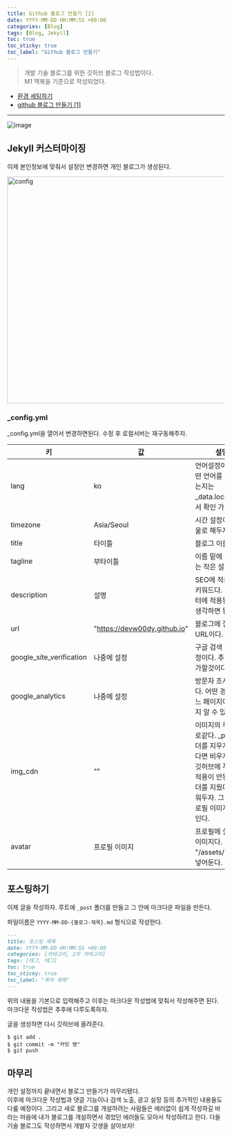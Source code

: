 ```yaml
---
title: Github 블로그 만들기 [2]
date: YYYY-MM-DD HH:MM:SS +09:00
categories: [Blog]
tags: [Blog, Jekyll]
toc: true
toc_sticky: true
toc_label: "Github 블로그 만들기"
---
```


> 개발 기술 블로그를 위한 깃허브 블로그 작성법이다. <br>
> M1 맥북을 기준으로 작성되었다. <br>

- [환경 세팅하기](https://devw00dy.github.io/posts/%EB%B8%94%EB%A1%9C%EA%B7%B8-%ED%99%98%EA%B2%BD-%EC%84%B8%ED%8C%85/)
- [github 블로그 만들기 [1]](https://devw00dy.github.io/posts/M1-Mac-%ED%99%98%EA%B2%BD%EC%97%90%EC%84%9C-Github-%EB%B8%94%EB%A1%9C%EA%B7%B8-%EB%A7%8C%EB%93%A4%EA%B8%B0-1/)

---

![image](https://github.com/devw00dy/devw00dy.github.io/assets/87690037/d244244e-35ed-4480-b6d9-c1fcc5099e90)

## Jekyll 커스터마이징

이제 본인정보에 맞춰서 설정만 변경하면 개인 블로그가 생성된다.

<img width="524" alt="config" src="https://github.com/devw00dy/devw00dy.github.io/assets/87690037/c981ec5e-2813-4c9e-9eed-e0f2d53e92e9">

### \_config.yml

\_config.yml을 열어서 변경하면된다. 수정 후 로컬서버는 재구동해주자.

| 키                       | 값                           | 설명                                                                                                                                                        |
| ------------------------ | ---------------------------- | ----------------------------------------------------------------------------------------------------------------------------------------------------------- |
| lang                     | ko                           | 언어설정이다. 어떤 언어를 쓸 수 있는지는 \_data.locales에서 확인 가능하다.                                                                                  |
| timezone                 | Asia/Seoul                   | 시간 설정이다. 서울로 해두자.                                                                                                                               |
| title                    | 타이틀                       | 블로그 이름이다.                                                                                                                                            |
| tagline                  | 부타이틀                     | 이름 밑에 들어가는 작은 설명이다.                                                                                                                           |
| description              | 설명                         | SEO에 적용되는 키워드다. 검색 필터에 적용된다고 생각하면 된다.                                                                                              |
| url                      | "https://devw00dy.github.io" | 블로그에 접속될 URL이다.                                                                                                                                    |
| google_site_verification | 나중에 설정                  | 구글 검색 노출 설정이다. 추후에 추가할것이다.                                                                                                               |
| google_analytics         | 나중에 설정                  | 방문자 조사같은거다. 어떤 경로로 어느 페이지에 있는지 알 수 있다.                                                                                           |
| img_cdn                  | ""                           | 이미지의 루트 경로같다. \_post 폴더를 지우지 않았다면 비우지말자. 깃허브에 푸시해도 적용이 안된다. 폴더를 지웠다면 비워두자. 그래야 프로필 이미지가 보인다. |
| avatar                   | 프로필 이미지                | 프로필에 설정되는 이미지다. 보통 "/assets/img/"에 넣어둔다.                                                                                                 |

## 포스팅하기

이제 글을 작성하자. 루트에 `_post` 폴더를 만들고 그 안에 마크다운 파일을 만든다.

파일이름은 `YYYY-MM-DD-{블로그-제목}.md` 형식으로 작성한다.

```markdown
---
title: 포스팅 제목
date: YYYY-MM-DD HH:MM:SS +09:00
categories: [카테고리, 2차 카테고리]
tags: [태그, 태그]
toc: true
toc_sticky: true
toc_label: "목차 제목"
---
```

위의 내용을 기본으로 입력해주고 이후는 마크다운 작성법에 맞춰서 작성해주면 된다.<br> 마크다운 작성법은 추후에 다루도록하자.

글을 생성하면 다시 깃허브에 올려준다.

```shell
$ git add .
$ git commit -m "커밋 명"
$ git push
```

## 마무리

개인 설정까지 끝내면서 블로그 만들기가 마무리됐다. <br>
이후에 마크다운 작성법과 댓글 기능이나 검색 노출, 광고 설정 등의 추가적인 내용들도 다룰 예정이다. 그리고 새로 블로그를 개설하려는 사람들은 에러없이 쉽게 작성하길 바라는 마음에 내가 블로그를 개설하면서 겪었던 에러들도 모아서 작성하려고 한다. 다들 기술 블로그도 작성하면서 개발자 갓생을 살아보자!
